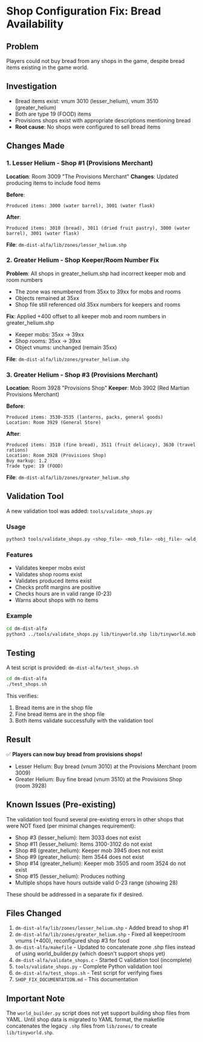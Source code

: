 # Shop Configuration Fix: Bread Availability

## Problem
Players could not buy bread from any shops in the game, despite bread items existing in the game world.

## Investigation
- Bread items exist: vnum 3010 (lesser_helium), vnum 3510 (greater_helium)
- Both are type 19 (FOOD) items
- Provisions shops exist with appropriate descriptions mentioning bread
- **Root cause**: No shops were configured to sell bread items

## Changes Made

### 1. Lesser Helium - Shop #1 (Provisions Merchant)
**Location**: Room 3009 "The Provisions Merchant"
**Changes**: Updated producing items to include food items

**Before**:
```
Produced items: 3000 (water barrel), 3001 (water flask)
```

**After**:
```
Produced items: 3010 (bread), 3011 (dried fruit pastry), 3000 (water barrel), 3001 (water flask)
```

**File**: `dm-dist-alfa/lib/zones/lesser_helium.shp`

### 2. Greater Helium - Shop Keeper/Room Number Fix
**Problem**: All shops in greater_helium.shp had incorrect keeper mob and room numbers
- The zone was renumbered from 35xx to 39xx for mobs and rooms
- Objects remained at 35xx
- Shop file still referenced old 35xx numbers for keepers and rooms

**Fix**: Applied +400 offset to all keeper mob and room numbers in greater_helium.shp
- Keeper mobs: 35xx → 39xx
- Shop rooms: 35xx → 39xx
- Object vnums: unchanged (remain 35xx)

**File**: `dm-dist-alfa/lib/zones/greater_helium.shp`

### 3. Greater Helium - Shop #3 (Provisions Merchant)
**Location**: Room 3928 "Provisions Shop"
**Keeper**: Mob 3902 (Red Martian Provisions Merchant)

**Before**:
```
Produced items: 3530-3535 (lanterns, packs, general goods)
Location: Room 3929 (General Store)
```

**After**:
```
Produced items: 3510 (fine bread), 3511 (fruit delicacy), 3630 (travel rations)
Location: Room 3928 (Provisions Shop)
Buy markup: 1.2
Trade type: 19 (FOOD)
```

**File**: `dm-dist-alfa/lib/zones/greater_helium.shp`

## Validation Tool

A new validation tool was added: `tools/validate_shops.py`

### Usage
```bash
python3 tools/validate_shops.py <shop_file> <mob_file> <obj_file> <wld_file>
```

### Features
- Validates keeper mobs exist
- Validates shop rooms exist
- Validates produced items exist
- Checks profit margins are positive
- Checks hours are in valid range (0-23)
- Warns about shops with no items

### Example
```bash
cd dm-dist-alfa
python3 ../tools/validate_shops.py lib/tinyworld.shp lib/tinyworld.mob lib/tinyworld.obj lib/tinyworld.wld
```

## Testing

A test script is provided: `dm-dist-alfa/test_shops.sh`

```bash
cd dm-dist-alfa
./test_shops.sh
```

This verifies:
1. Bread items are in the shop file
2. Fine bread items are in the shop file
3. Both items validate successfully with the validation tool

## Result

✅ **Players can now buy bread from provisions shops!**

- Lesser Helium: Buy bread (vnum 3010) at the Provisions Merchant (room 3009)
- Greater Helium: Buy fine bread (vnum 3510) at the Provisions Shop (room 3928)

## Known Issues (Pre-existing)

The validation tool found several pre-existing errors in other shops that were NOT fixed (per minimal changes requirement):
- Shop #3 (lesser_helium): Item 3033 does not exist
- Shop #11 (lesser_helium): Items 3100-3102 do not exist
- Shop #8 (greater_helium): Keeper mob 3945 does not exist
- Shop #9 (greater_helium): Item 3544 does not exist
- Shop #14 (greater_helium): Keeper mob 3505 and room 3524 do not exist
- Shop #15 (lesser_helium): Produces nothing
- Multiple shops have hours outside valid 0-23 range (showing 28)

These should be addressed in a separate fix if desired.

## Files Changed

1. `dm-dist-alfa/lib/zones/lesser_helium.shp` - Added bread to shop #1
2. `dm-dist-alfa/lib/zones/greater_helium.shp` - Fixed all keeper/room vnums (+400), reconfigured shop #3 for food
3. `dm-dist-alfa/makefile` - Updated to concatenate zone .shp files instead of using world_builder.py (which doesn't support shops yet)
4. `dm-dist-alfa/validate_shops.c` - Started C validation tool (incomplete)
5. `tools/validate_shops.py` - Complete Python validation tool
6. `dm-dist-alfa/test_shops.sh` - Test script for verifying fixes
7. `SHOP_FIX_DOCUMENTATION.md` - This documentation

## Important Note

The `world_builder.py` script does not yet support building shop files from YAML. Until shop data is migrated to YAML format, the makefile concatenates the legacy `.shp` files from `lib/zones/` to create `lib/tinyworld.shp`.
